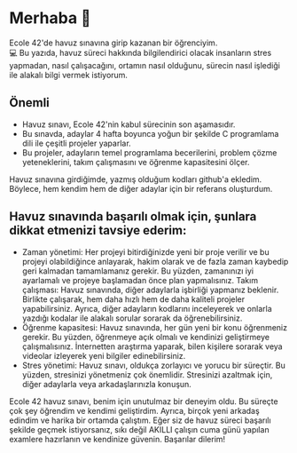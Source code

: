 # Merhaba 👋

Ecole 42'de havuz sınavına girip kazanan bir öğrenciyim.
<br>
💻 Bu yazıda, havuz süreci hakkında bilgilendirici olacak insanların stres yapmadan, nasıl çalışacağını, ortamın nasıl olduğunu, sürecin nasıl işlediği ile alakalı bilgi vermek istiyorum.

## Önemli

- Havuz sınavı, Ecole 42'nin kabul sürecinin son aşamasıdır.
- Bu sınavda, adaylar 4 hafta boyunca yoğun bir şekilde C programlama dili ile çeşitli projeler yaparlar.
- Bu projeler, adayların temel programlama becerilerini, problem çözme yeteneklerini, takım çalışmasını ve öğrenme kapasitesini ölçer.

 Havuz sınavına girdiğimde, yazmış olduğum kodları github'a ekledim. Böylece, hem kendim hem de diğer adaylar için bir referans oluşturdum.

## Havuz sınavında başarılı olmak için, şunlara dikkat etmenizi tavsiye ederim:

- Zaman yönetimi: Her projeyi bitirdiğinizde yeni bir proje verilir ve bu projeyi olabildiğince anlayarak, hakim olarak ve de fazla zaman kaybedip geri kalmadan tamamlamanız gerekir. Bu yüzden, zamanınızı iyi ayarlamalı ve projeye başlamadan önce plan yapmalısınız.
Takım çalışması: Havuz sınavında, diğer adaylarla işbirliği yapmanız beklenir. Birlikte çalışarak, hem daha hızlı hem de daha kaliteli projeler yapabilirsiniz. Ayrıca, diğer adayların kodlarını inceleyerek ve onlarla yazdığı kodalar ile alakalı sorular sorarak da öğrenebilirsiniz.
- Öğrenme kapasitesi: Havuz sınavında, her gün yeni bir konu öğrenmeniz gerekir. Bu yüzden, öğrenmeye açık olmalı ve kendinizi geliştirmeye çalışmalısınız. İnternetten araştırma yaparak, bilen kişilere sorarak veya videolar izleyerek yeni bilgiler edinebilirsiniz.
- Stres yönetimi: Havuz sınavı, oldukça zorlayıcı ve yorucu bir süreçtir. Bu yüzden, stresinizi yönetmeniz çok önemlidir. Stresinizi azaltmak için, diğer adaylarla veya arkadaşlarınızla konuşun.


Ecole 42 havuz sınavı, benim için unutulmaz bir deneyim oldu. Bu süreçte çok şey öğrendim ve kendimi geliştirdim. Ayrıca, birçok yeni arkadaş edindim ve harika bir ortamda çalıştım. Eğer siz de havuz süreci başarılı şekilde geçmek istiyorsanız, sıkı değil AKILLI çalışın cuma günü yapılan examlere hazırlanın ve kendinize güvenin. Başarılar dilerim!


